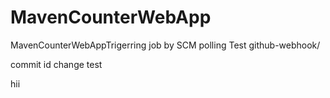 # MavenCounterWebApp
MavenCounterWebAppTrigerring job by SCM polling Test
github-webhook/

commit id change
test

hii

